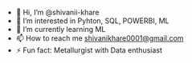 - 👋 Hi, I’m @shivanii-khare
- 👀 I’m interested in Pyhton, SQL, POWERBI, ML
- 🌱 I’m currently learning ML
- 📫 How to reach me shivanikhare0001@gmail.com
- ⚡ Fun fact: Metallurgist with Data enthusiast

<!---
shivanii-khare/shivanii-khare is a ✨ special ✨ repository because its `README.md` (this file) appears on your GitHub profile.
You can click the Preview link to take a look at your changes.
--->
